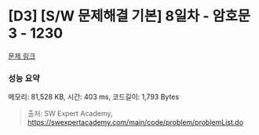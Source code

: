 # [D3] [S/W 문제해결 기본] 8일차 - 암호문3 - 1230 

[문제 링크](https://swexpertacademy.com/main/code/problem/problemDetail.do?contestProbId=AV14zIwqAHwCFAYD) 

### 성능 요약

메모리: 81,528 KB, 시간: 403 ms, 코드길이: 1,793 Bytes



> 출처: SW Expert Academy, https://swexpertacademy.com/main/code/problem/problemList.do